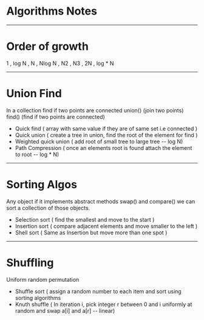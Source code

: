 # Algorithms Notes

---

# Order of growth

1 , log N , N , Nlog N , N2 , N3 , 2N , log * N

---

# Union Find

In a collection find if two points are connected
union() (join two points)
find() (find if two points are connected)

- Quick find ( array with same value if they are of same set i.e connected )
- Quick union ( create a tree in union, find the root of the element for find )
- Weighted quick union ( add root of small tree to large tree -- log N)
- Path Compression ( once an elements root is found attach the element to root -- log * N)

---

# Sorting Algos

Any object if it implements abstract methods swap() and compare() we can sort a collection of those objects.

- Selection sort ( find the smallest and move to the start )
- Insertion sort ( compare adjacent elements and move smaller to the left )
- Shell sort ( Same as Insertion but move more than one spot )

---

# Shuffling

Uniform random permutation

- Shuffle sort ( assign a random number to each item and sort using sorting algorithms
- Knuth shuffle ( In iteration i, pick integer r between 0 and i uniformly at random and swap a[i] and a[r] -- linear)